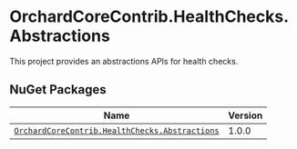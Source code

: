 # OrchardCoreContrib.HealthChecks.Abstractions

This project provides an abstractions APIs for health checks.

## NuGet Packages

| Name | Version |
| --- | --- |
| [`OrchardCoreContrib.HealthChecks.Abstractions`](https://www.nuget.org/packages/OrchardCoreContrib.HealthChecks.Abstractions/1.0.0) | 1.0.0 |
